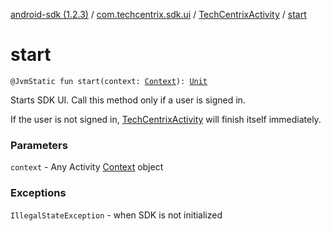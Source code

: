 [android-sdk (1.2.3)](../../index.md) / [com.techcentrix.sdk.ui](../index.md) / [TechCentrixActivity](index.md) / [start](./start.md)

# start

`@JvmStatic fun start(context: `[`Context`](https://developer.android.com/reference/android/content/Context.html)`): `[`Unit`](https://kotlinlang.org/api/latest/jvm/stdlib/kotlin/-unit/index.html)

Starts SDK UI. Call this method only if a user is signed in.

If the user is not signed in, [TechCentrixActivity](index.md) will finish itself immediately.

### Parameters

`context` - Any Activity [Context](https://developer.android.com/reference/android/content/Context.html) object

### Exceptions

`IllegalStateException` - when SDK is not initialized